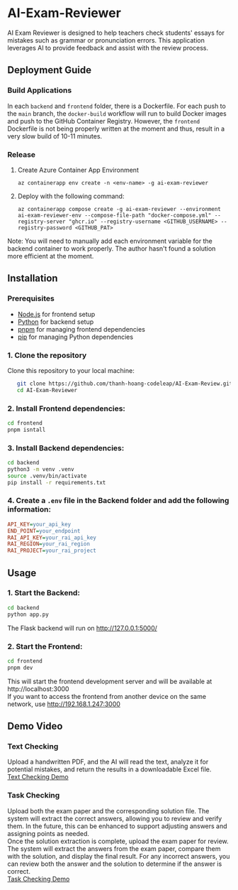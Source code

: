 # AI-Exam-Reviewer

AI Exam Reviewer is designed to help teachers check students' essays for mistakes such as grammar or pronunciation errors. This application leverages AI to provide feedback and assist with the review process.

## Deployment Guide

### Build Applications

In each `backend` and `frontend` folder, there is a Dockerfile. For each push to the `main` branch, the `docker-build` workflow will run to build Docker images and push to the GitHub Container Registry. However, the `frontend` Dockerfile is not being properly written at the moment and thus, result in a very slow build of 10-11 minutes.

### Release

1. Create Azure Container App Environment
   ```
   az containerapp env create -n <env-name> -g ai-exam-reviewer
   ```
2. Deploy with the following command:
   ```
   az containerapp compose create -g ai-exam-reviewer --environment ai-exam-reviewer-env --compose-file-path "docker-compose.yml" --registry-server "ghcr.io" --registry-username <GITHUB_USERNAME> --registry-password <GITHUB_PAT>
   ```

Note: You will need to manually add each environment variable for the backend container to work properly. The author hasn't found a solution more efficient at the moment.

## Installation

### Prerequisites
- [Node.js](https://nodejs.org) for frontend setup
- [Python](https://www.python.org) for backend setup
- [pnpm](https://pnpm.io) for managing frontend dependencies
- [pip](https://pip.pypa.io/en/stable/) for managing Python dependencies

### 1. Clone the repository
Clone this repository to your local machine:
```bash
   git clone https://github.com/thanh-hoang-codeleap/AI-Exam-Review.git
   cd AI-Exam-Reviewer
   ```

### 2. Install Frontend dependencies:
   ```bash
   cd frontend
   pnpm isntall
   ```

### 3. Install Backend dependencies:
   ```bash
   cd backend
   python3 -m venv .venv
   source .venv/bin/activate
   pip install -r requirements.txt
   ```

### 4. Create a `.env` file in the Backend folder and add the following information:
   ```ini
   API_KEY=your_api_key
   END_POINT=your_endpoint
   RAI_API_KEY=your_rai_api_key
   RAI_REGION=your_rai_region
   RAI_PROJECT=your_rai_project
   ```

## Usage

### 1. Start the Backend:
   ```bash
   cd backend
   python app.py
   ```
   The Flask backend will run on http://127.0.0.1:5000/

### 2. Start the Frontend:
   ```bash
   cd frontend
   pnpm dev
   ```
   This will start the frontend development server and will be available at http://localhost:3000 \
   If you want to access the frontend from another device on the same network, use http://192.168.1.247:3000

## Demo Video
### Text Checking
Upload a handwritten PDF, and the AI will read the text, analyze it for potential mistakes, and return the results in a downloadable Excel file.\
[Text Checking Demo](https://drive.google.com/file/d/1CNTsygMxIUIIiZyI6-CDWEfUqjJ99DuY/view?usp=sharing)

### Task Checking
Upload both the exam paper and the corresponding solution file. The system will extract the correct answers, allowing you to review and verify them. In the future, this can be enhanced to support adjusting answers and assigning points as needed.\
Once the solution extraction is complete, upload the exam paper for review. The system will extract the answers from the exam paper, compare them with the solution, and display the final result. For any incorrect answers, you can review both the answer and the solution to determine if the answer is correct.\
[Task Checking Demo](https://drive.google.com/file/d/1NrsjiQw558_dXlKGfUNQ0Prit2XUvP_N/view?usp=sharing)
